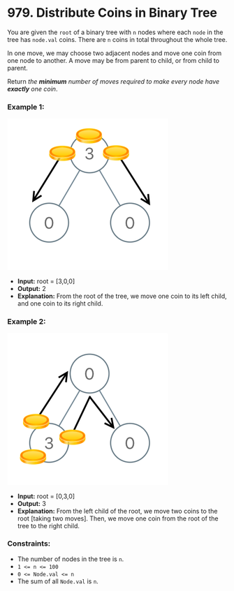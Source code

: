 # 979. Distribute Coins in Binary Tree

You are given the `root` of a binary tree with `n` nodes where each `node` in the tree has `node.val` coins. There are `n` coins in total throughout the whole tree.

In one move, we may choose two adjacent nodes and move one coin from one node to another. A move may be from parent to child, or from child to parent.

Return *the **minimum** number of moves required to make every node have **exactly** one coin*.


### Example 1:
![](images/tree1.png)
- **Input:** root = [3,0,0]
- **Output:** 2
- **Explanation:** From the root of the tree, we move one coin to its left child, and one coin to its right child.

### Example 2:
![](images/tree2.png)
- **Input:** root = [0,3,0]
- **Output:** 3
- **Explanation:** From the left child of the root, we move two coins to the root [taking two moves]. Then, we move one coin from the root of the tree to the right child.
 

### Constraints:
- The number of nodes in the tree is `n`.
- `1 <= n <= 100`
- `0 <= Node.val <= n`
- The sum of all `Node.val` is `n`.